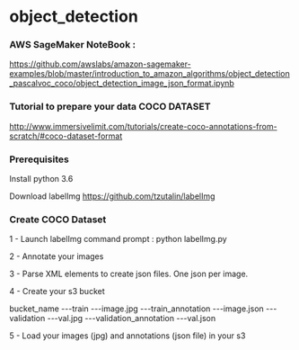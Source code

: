 # object_detection

### AWS SageMaker NoteBook :
https://github.com/awslabs/amazon-sagemaker-examples/blob/master/introduction_to_amazon_algorithms/object_detection_pascalvoc_coco/object_detection_image_json_format.ipynb

### Tutorial to prepare your data COCO DATASET
http://www.immersivelimit.com/tutorials/create-coco-annotations-from-scratch/#coco-dataset-format

### Prerequisites

Install python 3.6 

Download labelImg
https://github.com/tzutalin/labelImg

### Create COCO Dataset

1 - Launch labelImg
command prompt : python labelImg.py

2 - Annotate your images

3 - Parse XML elements to create json files. One json per image.

4 - Create your s3 bucket

bucket_name
---train
   ---image.jpg 
---train_annotation
   ---image.json 
---validation
   ---val.jpg 
---validation_annotation
   ---val.json
   
5 - Load your images (jpg) and annotations (json file) in your s3


